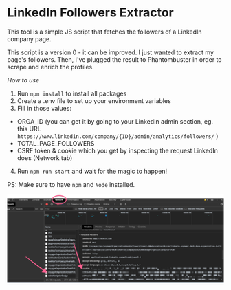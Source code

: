 # LinkedIn Followers Extractor

This tool is a simple JS script that fetches the followers of a LinkedIn company page.

This script is a version 0 - it can be improved. I just wanted to extract my page's followers. Then, I've plugged the result to Phantombuster in order to scrape and enrich the profiles.

_How to use_

1. Run `npm install` to install all packages
2. Create a .env file to set up your environment variables
3. Fill in those values:
- ORGA_ID (you can get it by going to your LinkedIn admin section, eg. this URL `https://www.linkedin.com/company/{ID}/admin/analytics/followers/` )
- TOTAL_PAGE_FOLLOWERS
- CSRF token & cookie which you get by inspecting the request LinkedIn does (Network tab)

4. Run `npm run start` and wait for the magic to happen!

PS: Make sure to have `npm` and `Node` installed.

![Image](https://github.com/bdebever/linkedin-followers-scraper/blob/master/public/screenshot-network-tab.png)